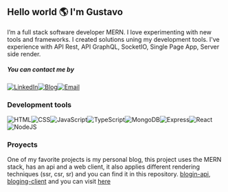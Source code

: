 ## Hello world 🌎 I'm Gustavo

I’m a full stack software developer MERN. I love experimenting with new tools and frameworks. I created solutions uning my development tools. I've experience with API Rest, API GraphQL, SocketIO, Single Page App, Server side render.

##### You can contact me by
[![LinkedIn](./resources/img/contact/linkedin.svg)](https://www.linkedin.com/in/frcgustavo/)[![Blog](./resources/img/contact/blog.svg)](https://frcgustavo.com/)[![Email](./resources/img/contact/email.svg)](mailto:gustavo@frcgustavo.com)

### Development tools
![HTML](./resources/img/tools/html.svg)![CSS](./resources/img/tools/css.svg)![JavaScript](./resources/img/tools/javascript.svg)![TypeScript](./resources/img/tools/typescript.svg)![MongoDB](./resources/img/tools/mongodb.svg)![Express](./resources/img/tools/express.svg)![React](./resources/img/tools/react.svg)![NodeJS](./resources/img/tools/nodejs.svg)

### Proyects

One of my favorite projects is my personal blog, this project uses the MERN stack, has an api and a web client, it also applies different rendering techniques (ssr, csr, sr) and you can find it in this repository. [blogin-api](https://github.com/FrcGustavo/bloging-client), [bloging-client](https://github.com/FrcGustavo/bloging-api) and you can visit [here](https://frcgustavo.com)
